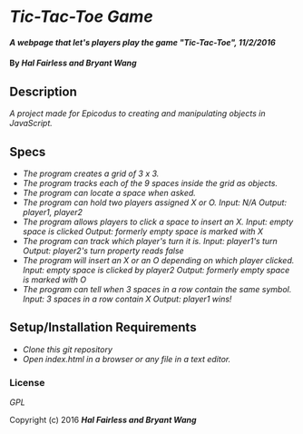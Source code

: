 # _Tic-Tac-Toe Game_

#### _A webpage that let's players play the game "Tic-Tac-Toe", 11/2/2016_

#### By _**Hal Fairless and Bryant Wang**_

## Description

_A project made for Epicodus to creating and manipulating objects in JavaScript._

## Specs

* _The program creates a grid of 3 x 3._
* _The program tracks each of the 9 spaces inside the grid as objects._
* _The program can locate a space when asked._
* _The program can hold two players assigned X or O.
Input: N/A
Output: player1, player2_
* _The program allows players to click a space to insert an X.
Input: empty space is clicked
Output: formerly empty space is marked with X_
* _The program can track which player's turn it is.
Input: player1's turn
Output: player2's turn property reads false_
* _The program will insert an X or an O depending on which player clicked.
Input: empty space is clicked by player2
Output: formerly empty space is marked with O_
* _The program can tell when 3 spaces in a row contain the same symbol.
Input: 3 spaces in a row contain X
Output: player1 wins!_

## Setup/Installation Requirements

* _Clone this git repository_
* _Open index.html in a browser or any file in a text editor._

### License

*GPL*

Copyright (c) 2016 **_Hal Fairless and Bryant Wang_**
